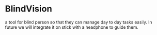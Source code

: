 # BlindVision
a tool for blind person so that they can manage day to day tasks easily. In future we will integrate it on stick with a headphone to guide them.
